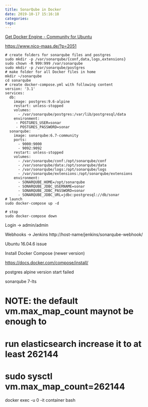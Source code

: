 ```yaml
---
title: SonarQube in Docker
date: 2019-10-17 15:16:18
categories:
tags:
---
```


[Get Docker Engine - Community for Ubuntu](https://docs.docker.com/install/linux/docker-ce/ubuntu/)

<https://www.nico-maas.de/?p=2051>

```
# create folders for sonarqube files and postgres
sudo mkdir -p /var/sonarqube/{conf,data,logs,extensions}
sudo chown -R 999:999 /var/sonarqube
sudo mkdir -p /var/sonarqube/postgres
# make folder for all Docker files in home
mkdir ~/sonarqube
cd sonarqube
# create docker-compose.yml with following content
version: '3.1'
services:
  db:
    image: postgres:9.6-alpine
    restart: unless-stopped
    volumes:
      - /var/sonarqube/postgres:/var/lib/postgresql/data
    environment:
     - POSTGRES_USER=sonar
     - POSTGRES_PASSWORD=sonar
  sonarqube:
    image: sonarqube:6.7-community
    ports:
      - 9000:9000
      - 9092:9092
    restart: unless-stopped
    volumes:
      - /var/sonarqube/conf:/opt/sonarqube/conf
      - /var/sonarqube/data:/opt/sonarqube/data
      - /var/sonarqube/logs:/opt/sonarqube/logs
      - /var/sonarqube/extensions:/opt/sonarqube/extensions
    environment:
      - SONARQUBE_HOME=/opt/sonarqube
      - SONARQUBE_JDBC_USERNAME=sonar
      - SONARQUBE_JDBC_PASSWORD=sonar
      - SONARQUBE_JDBC_URL=jdbc:postgresql://db/sonar
# launch 
sudo docker-compose up -d

# stop
sudo docker-compose down
```

Login -> admin/admin

Webhooks -> Jenkins http://host-name/jenkins/sonarqube-webhook/

Ubuntu 16.04.6 issue

Install Docker Compose (newer version)

https://docs.docker.com/compose/install/

postgres alpine version start failed

sonarqube 7-lts
# NOTE: the default vm.max_map_count maynot be enough to 
#       run elasticsearch increase it to at least  262144
# sudo sysctl vm.max_map_count=262144

docker exec -u 0 -it container bash
